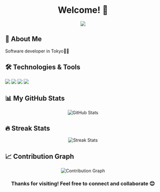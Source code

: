 <h1 align="center">Welcome! 🚀</h1>

<p align="center">
  <img src="https://readme-typing-svg.herokuapp.com/?lines=Full-stack+Developer;Open+Source+Enthusiast;Always+learning+new+things&font=Fira%20Code&center=true&width=380&height=50">
</p>

## 🚀 About Me

Software developer in Tokyo🔭🗼

## 🛠️ Technologies & Tools

![](https://img.shields.io/badge/Code-JavaScript-informational?style=flat&logo=javascript&logoColor=white&color=2bbc8a)
![](https://img.shields.io/badge/Code-Python-informational?style=flat&logo=python&logoColor=white&color=2bbc8a)
![](https://img.shields.io/badge/Code-React-informational?style=flat&logo=react&logoColor=white&color=2bbc8a)
![](https://img.shields.io/badge/Tools-Docker-informational?style=flat&logo=docker&logoColor=white&color=2bbc8a)

## 📊 My GitHub Stats

<p align="center">
  <img src="https://github-readme-stats.vercel.app/api?username=Masa7452&show_icons=true&theme=radical" alt="GitHub Stats" />
</p>

## 🔥 Streak Stats

<p align="center">
  <img src="https://github-readme-streak-stats.herokuapp.com/?user=Masa7452&theme=dark" alt="Streak Stats" />
</p>

## 📈 Contribution Graph

<p align="center">
  <img src="https://github-readme-activity-graph.vercel.app/graph?username=Masa7452&theme=github" alt="Contribution Graph" />
</p>

<h3 align="center">Thanks for visiting! Feel free to connect and collaborate 😊</h3>
